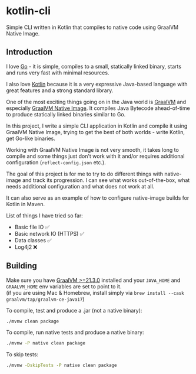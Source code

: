 # kotlin-cli

Simple CLI written in Kotlin that compiles to native code using GraalVM Native Image.

## Introduction

I love [Go](https://go.dev/) - it is simple, compiles to a small, statically linked binary, starts
and runs very fast with minimal resources.

I also love [Kotlin](https://kotlinlang.org/) because it is a very expressive Java-based language
with great features and a strong standard library.

One of the most exciting things going on in the Java world is [GraalVM](https://www.graalvm.org/)
and especially [GraalVM Native Image](https://www.graalvm.org/reference-manual/native-image/). It
compiles Java Bytecode ahead-of-time to produce statically linked binaries similar to Go.

In this project, I write a simple CLI application in Kotlin and compile it using GraalVM Native
Image, trying to get the best of both worlds - write Kotlin, get Go-like binaries.

Working with GraalVM Native Image is not very smooth, it takes long to compile and some things just
don't work with it and/or requires additional configuration (`reflect-config.json` etc.).

The goal of this project is for me to try to do different things with native-image and track its
progression. I can see what works out-of-the-box, what needs additional configuration and what does
not work at all.

It can also serve as an example of how to configure native-image builds for Kotlin in Maven.

List of things I have tried so far:

- Basic file IO :white_check_mark:
- Basic network IO (HTTPS) :white_check_mark:
- Data classes :white_check_mark:
- Log4j2 :x:

## Building

Make sure you have [GraalVM >=21.3.0](https://www.graalvm.org/downloads/) installed and
your `JAVA_HOME` and `GRAALVM_HOME` env variables are set to point to it.  
(if you are using Mac & Homebrew, install simply
via `brew install --cask graalvm/tap/graalvm-ce-java17`)

To compile, test and produce a .jar (not a native binary):

```bash
./mvnw clean package
```

To compile, run native tests and produce a native binary:

```bash
./mvnw -P native clean package
```

To skip tests:

```bash
./mvnw -DskipTests -P native clean package
```
